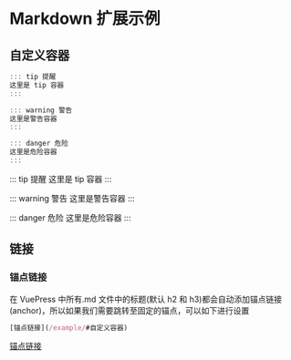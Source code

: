 # Markdown 扩展示例

## 自定义容器

```js
::: tip 提醒
这里是 tip 容器
:::

::: warning 警告
这里是警告容器
:::

::: danger 危险
这里是危险容器
:::
```

::: tip 提醒
这里是 tip 容器
:::

::: warning 警告
这里是警告容器
:::

::: danger 危险
这里是危险容器
:::

## 链接

### 锚点链接

在 VuePress 中所有.md 文件中的标题(默认 h2 和 h3)都会自动添加锚点链接(anchor)，所以如果我们需要跳转至固定的锚点，可以如下进行设置

```js
[锚点链接](/example/#自定义容器)
```

[锚点链接](/example/#自定义容器)
